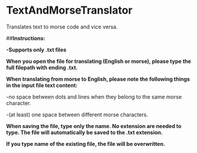# TextAndMorseTranslator
Translates text to morse code and vice versa.

##**Instructions:**

**-Supports only .txt files**

**When you open the file for translating (English or morse), please type the full filepath with ending .txt.**

**When translating from morse to English, please note the following things in the input file text content:**
 
  -no space between dots and lines when they belong to the same morse character.
  
  -(at least) one space between different morse characters.
 
**When saving the file, type only the name. No extension are needed to type. The file will automatically be saved to the .txt extension.**

**If you type name of the existing file, the file will be overwritten.**

